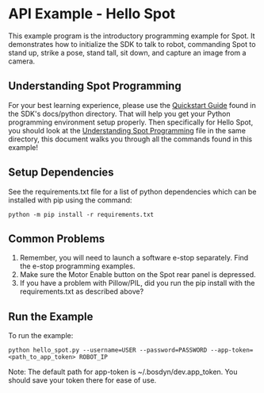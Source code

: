 <!--
Copyright (c) 2020 Boston Dynamics, Inc.  All rights reserved.

Downloading, reproducing, distributing or otherwise using the SDK Software
is subject to the terms and conditions of the Boston Dynamics Software
Development Kit License (20191101-BDSDK-SL).
-->

# API Example - Hello Spot

This example program is the introductory programming example for Spot.  It demonstrates how to initialize the SDK to talk to robot, commanding Spot to stand up, strike a pose, stand tall, sit down, and capture an image from a camera.

## Understanding Spot Programming
For your best learning experience, please use the [Quickstart Guide](../../../docs/python/quickstart.html) found in the SDK's docs/python directory.  That will help you get your Python programming environment setup properly.  Then specifically for Hello Spot, you should look at the [Understanding Spot Programming](../../../docs/python/understanding_spot_programming.html) file in the same directory, this document walks you through all the commands found in this example!

## Setup Dependencies
See the requirements.txt file for a list of python dependencies which can be installed with pip using the command:
```
python -m pip install -r requirements.txt
```

## Common Problems
1) Remember, you will need to launch a software e-stop separately.  Find the e-stop programming examples.
2) Make sure the Motor Enable button on the Spot rear panel is depressed.
3) If you have a problem with Pillow/PIL, did you run the pip install with the requirements.txt as described above?

## Run the Example
To run the example:
```
python hello_spot.py --username=USER --password=PASSWORD --app-token=<path_to_app_token> ROBOT_IP
```
Note: The default path for app-token is ~/.bosdyn/dev.app_token. You should save your token there for ease of use.